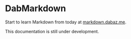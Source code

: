 # DabMarkdown
 Start to learn Markdown from today at [markdown.dabaz.me](https://markdown.dabaz.me).

 This documentation is still under development.
